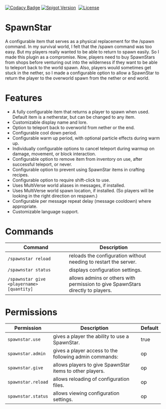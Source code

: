 [![Codacy Badge](https://app.codacy.com/project/badge/Grade/09da84bdbd6c4335a49406e8b17e33d3)](https://app.codacy.com/gh/winterhavenmc/SpawnStar/dashboard?utm_source=gh&utm_medium=referral&utm_content=&utm_campaign=Badge_grade)
[![Spigot Version](https://badgen.net/static/spigot-api/1.21.6?color=yellow)](https://spigotmc.org)
&nbsp;[![License](https://badgen.net/static/license/GPLv3)](https://www.gnu.org/licenses/gpl-3.0)

# SpawnStar

A configurable item that serves as a physical replacement for the /spawn command. In my survival world, I felt that the /spawn command was too easy. But my players really wanted to be able to return to spawn easily. So I made this plugin as a compromise. Now, players need to buy SpawnStars from shops before venturing out into the wilderness if they want to be able to teleport back to the world spawn. Also, players would sometimes get stuck in the nether, so I made a configurable option to allow a SpawnStar to return the player to the overworld spawn from the nether or end world.

# Features

*   A fully configurable item that returns a player to spawn when used. Default item is a netherstar, but can be changed to any item.
*   Customizable display name and lore.
*   Option to teleport back to overworld from nether or the end.
*   Configurable cool down period.
*   Configurable warm up period, with optional particle effects during warm up.
*   Individually configurable options to cancel teleport during warmup on damage, movement, or block interaction.
*   Configurable option to remove item from inventory on use, after successful teleport, or never.
*   Configurable option to prevent using SpawnStar items in crafting recipes.
*   Configurable option to require shift-click to use.
*   Uses MultiVerse world aliases in messages, if installed.
*   Uses MultiVerse world spawn location, if installed. (So players will be looking in the right direction on respawn.)
*   Configurable per message repeat delay (message cooldown) where appropriate.
*   Customizable language support.

# Commands

| Command                                   | Description                                                                     |
|-------------------------------------------|---------------------------------------------------------------------------------|
| `/spawnstar reload`                       | reloads the configuration without needing to restart the server.                |
| `/spawnstar status`                       | displays configuration settings.                                                |
| `/spawnstar give <playername> [quantity]` | allows admins or others with permission to give SpawnStars directly to players. |

# Permissions

| Permission         | Description                                              | Default |
|--------------------|----------------------------------------------------------|---------|
| `spawnstar.use`    | gives a player the ability to use a SpawnStar.           | true    |
| `spawnstar.admin`  | gives a player access to the following admin commands:   | op      |
| `spawnstar.give`   | allows players to give SpawnStar items to other players. | op      |
| `spawnstar.reload` | allows reloading of configuration files.                 | op      |
| `spawnstar.status` | allows viewing configuration settings.                   | op      |
